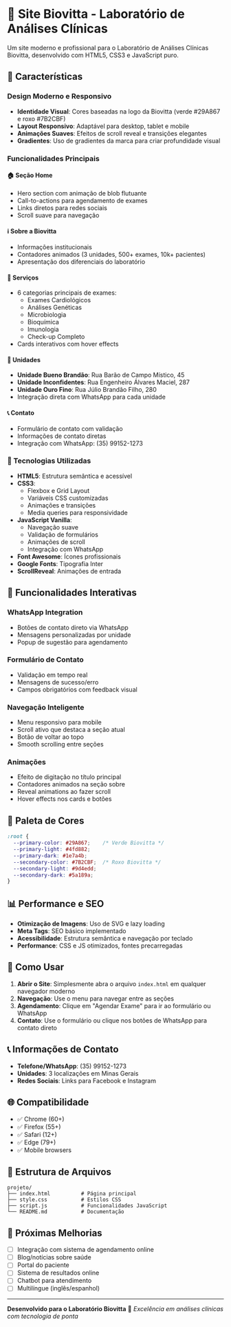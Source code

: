 # 🧬 Site Biovitta - Laboratório de Análises Clínicas

Um site moderno e profissional para o Laboratório de Análises Clínicas Biovitta, desenvolvido com HTML5, CSS3 e JavaScript puro.

## 🌟 Características

### Design Moderno e Responsivo
- **Identidade Visual**: Cores baseadas na logo da Biovitta (verde #29A867 e roxo #7B2CBF)
- **Layout Responsivo**: Adaptável para desktop, tablet e mobile
- **Animações Suaves**: Efeitos de scroll reveal e transições elegantes
- **Gradientes**: Uso de gradientes da marca para criar profundidade visual

### Funcionalidades Principais

#### 🏠 Seção Home
- Hero section com animação de blob flutuante
- Call-to-actions para agendamento de exames
- Links diretos para redes sociais
- Scroll suave para navegação

#### ℹ️ Sobre a Biovitta
- Informações institucionais
- Contadores animados (3 unidades, 500+ exames, 10k+ pacientes)
- Apresentação dos diferenciais do laboratório

#### 🔬 Serviços
- 6 categorias principais de exames:
  - Exames Cardiológicos
  - Análises Genéticas
  - Microbiologia
  - Bioquímica
  - Imunologia
  - Check-up Completo
- Cards interativos com hover effects

#### 📍 Unidades
- **Unidade Bueno Brandão**: Rua Barão de Campo Místico, 45
- **Unidade Inconfidentes**: Rua Engenheiro Álvares Maciel, 287
- **Unidade Ouro Fino**: Rua Júlio Brandão Filho, 280
- Integração direta com WhatsApp para cada unidade

#### 📞 Contato
- Formulário de contato com validação
- Informações de contato diretas
- Integração com WhatsApp: (35) 99152-1273

### 🚀 Tecnologias Utilizadas

- **HTML5**: Estrutura semântica e acessível
- **CSS3**: 
  - Flexbox e Grid Layout
  - Variáveis CSS customizadas
  - Animações e transições
  - Media queries para responsividade
- **JavaScript Vanilla**:
  - Navegação suave
  - Validação de formulários
  - Animações de scroll
  - Integração com WhatsApp
- **Font Awesome**: Ícones profissionais
- **Google Fonts**: Tipografia Inter
- **ScrollReveal**: Animações de entrada

## 📱 Funcionalidades Interativas

### WhatsApp Integration
- Botões de contato direto via WhatsApp
- Mensagens personalizadas por unidade
- Popup de sugestão para agendamento

### Formulário de Contato
- Validação em tempo real
- Mensagens de sucesso/erro
- Campos obrigatórios com feedback visual

### Navegação Inteligente
- Menu responsivo para mobile
- Scroll ativo que destaca a seção atual
- Botão de voltar ao topo
- Smooth scrolling entre seções

### Animações
- Efeito de digitação no título principal
- Contadores animados na seção sobre
- Reveal animations ao fazer scroll
- Hover effects nos cards e botões

## 🎨 Paleta de Cores

```css
:root {
  --primary-color: #29A867;    /* Verde Biovitta */
  --primary-light: #4fd882;
  --primary-dark: #1e7a4b;
  --secondary-color: #7B2CBF;  /* Roxo Biovitta */
  --secondary-light: #9d4edd;
  --secondary-dark: #5a189a;
}
```

## 📊 Performance e SEO

- **Otimização de Imagens**: Uso de SVG e lazy loading
- **Meta Tags**: SEO básico implementado
- **Acessibilidade**: Estrutura semântica e navegação por teclado
- **Performance**: CSS e JS otimizados, fontes precarregadas

## 🔧 Como Usar

1. **Abrir o Site**: Simplesmente abra o arquivo `index.html` em qualquer navegador moderno
2. **Navegação**: Use o menu para navegar entre as seções
3. **Agendamento**: Clique em "Agendar Exame" para ir ao formulário ou WhatsApp
4. **Contato**: Use o formulário ou clique nos botões de WhatsApp para contato direto

## 📞 Informações de Contato

- **Telefone/WhatsApp**: (35) 99152-1273
- **Unidades**: 3 localizações em Minas Gerais
- **Redes Sociais**: Links para Facebook e Instagram

## 🌐 Compatibilidade

- ✅ Chrome (60+)
- ✅ Firefox (55+)
- ✅ Safari (12+)
- ✅ Edge (79+)
- ✅ Mobile browsers

## 📝 Estrutura de Arquivos

```
projeto/
├── index.html          # Página principal
├── style.css           # Estilos CSS
├── script.js           # Funcionalidades JavaScript
└── README.md           # Documentação
```

## 🎯 Próximas Melhorias

- [ ] Integração com sistema de agendamento online
- [ ] Blog/notícias sobre saúde
- [ ] Portal do paciente
- [ ] Sistema de resultados online
- [ ] Chatbot para atendimento
- [ ] Multilíngue (inglês/espanhol)

---

**Desenvolvido para o Laboratório Biovitta** 🧬
*Excelência em análises clínicas com tecnologia de ponta* 